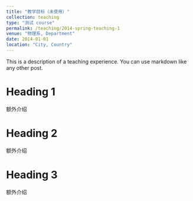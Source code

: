 ```yaml
---
title: "教学目标（未使用）"
collection: teaching
type: "测试 course"
permalink: /teaching/2014-spring-teaching-1
venue: "物理系, Department"
date: 2014-01-01
location: "City, Country"
---
```


This is a description of a teaching experience. You can use markdown like any other post.

Heading 1
======
额外介绍

Heading 2
======
额外介绍

Heading 3
======
额外介绍
